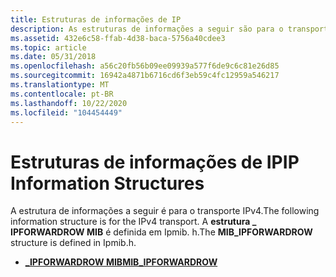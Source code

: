 ```yaml
---
title: Estruturas de informações de IP
description: As estruturas de informações a seguir são para o transporte IPv4. As informações de rota da INTERFACE de estrutura \_ \_ são definidas em Iprtinfo. h. A \_ estrutura IPFORWARDROW MIB é definida em Ipmib. h.
ms.assetid: 432e6c58-ffab-4d38-baca-5756a40cdee3
ms.topic: article
ms.date: 05/31/2018
ms.openlocfilehash: a56c20fb56b09ee09939a577f6de9c6c81e26d85
ms.sourcegitcommit: 16942a4871b6716cd6f3eb59c4fc12959a546217
ms.translationtype: MT
ms.contentlocale: pt-BR
ms.lasthandoff: 10/22/2020
ms.locfileid: "104454449"
---
```

# <a name="ip-information-structures"></a><span data-ttu-id="7dd94-105">Estruturas de informações de IP</span><span class="sxs-lookup"><span data-stu-id="7dd94-105">IP Information Structures</span></span>

<span data-ttu-id="7dd94-106">A estrutura de informações a seguir é para o transporte IPv4.</span><span class="sxs-lookup"><span data-stu-id="7dd94-106">The following information structure is for the IPv4 transport.</span></span> <span data-ttu-id="7dd94-107">A **estrutura \_ IPFORWARDROW MIB** é definida em Ipmib. h.</span><span class="sxs-lookup"><span data-stu-id="7dd94-107">The **MIB\_IPFORWARDROW** structure is defined in Ipmib.h.</span></span>

-   [<span data-ttu-id="7dd94-108">**\_IPFORWARDROW MIB**</span><span class="sxs-lookup"><span data-stu-id="7dd94-108">**MIB\_IPFORWARDROW**</span></span>](/windows/desktop/api/ipmib/ns-ipmib-mib_ipforwardrow)

 

 